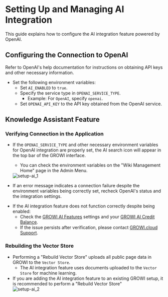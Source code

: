 # Setting Up and Managing AI Integration

This guide explains how to configure the AI integration feature powered by OpenAI.

<ContextualBlock context="docs-growi-org">

## Configuring the Connection to OpenAI

Refer to OpenAI's help documentation for instructions on obtaining API keys and other necessary information.

- Set the following environment variables:
  - Set `AI_ENABLED` to `true`.
  - Specify the service type in `OPENAI_SERVICE_TYPE`.  
    - Example: For `OpenAI`, specify `openai`.
  - Set `OPENAI_API_KEY` to the API key obtained from the OpenAI service.

</ContextualBlock>

## Knowledge Assistant Feature

### Verifying Connection in the Application

- If the `OPENAI_SERVICE_TYPE` and other necessary environment variables for OpenAI integration are properly set, the AI search icon will appear in the top bar of the GROWI interface.  
  - You can check the environment variables on the "Wiki Management Home" page in the Admin Menu.

  <img :src="$withBase('/assets/images/en/setup-ai_1.png')" alt="setup-ai_1">

<ContextualBlock context="docs-growi-org">

- If an error message indicates a connection failure despite the environment variables being correctly set, recheck OpenAI's status and the integration settings.

</ContextualBlock>

<ContextualBlock context="help-growi-cloud">

- If the AI integration feature does not function correctly despite being enabled:  
  - Check the [GROWI AI Features](/en/cloud/ai-chat) settings and your [GROWI AI Credit Balance](/en/cloud/ai-credit).  
  - If the issue persists after verification, please contact [GROWI.cloud Support](https://growi.cloud/contact).

</ContextualBlock>

### Rebuilding the Vector Store

- Performing a "Rebuild Vector Store" uploads all public page data in GROWI to the `Vector Store`.  
  - The AI integration feature uses documents uploaded to the `Vector Store` for machine learning.  
- If you are adding the AI integration feature to an existing GROWI setup, it is recommended to perform a "Rebuild Vector Store"  
  <img :src="$withBase('/assets/images/en/setup-ai_2.png')" alt="setup-ai_2">
